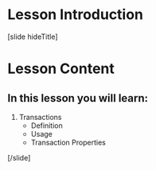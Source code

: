 # Lesson Introduction

[slide hideTitle]

# Lesson Content


## In this lesson you will learn:

 1. Transactions
    - Definition
    - Usage
    - Transaction Properties

    

[/slide]

